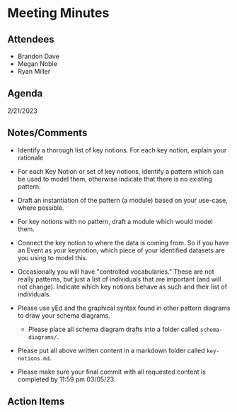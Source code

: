 # Meeting Minutes

##  Attendees
* Brandon Dave
* Megan Noble
* Ryan Miller 

##  Agenda
2/21/2023

##  Notes/Comments
- Identify a thorough list of key notions. For each key notion, explain your rationale
- For each Key Notion or set of key notions, identify a pattern which can be used to model them, otherwise indicate that there is no existing pattern.
- Draft an instantiation of the pattern (a module) based on your use-case, where possible.
- For key notions with no pattern, draft a module which would model them.
- Connect the key notion to where the data is coming from. So if you have an Event as your keynotion, which piece of your identified datasets are you using to model this.
- Occasionally you will have "controlled vocabularies." These are not really patterns, but just a list of individuals that are important (and will not change). Indicate which key notions behave as such and their list of individuals.

- Please use yEd and the graphical syntax found in other pattern diagrams to draw your schema diagrams.
  - Please place all schema diagram drafts into a folder called `schema-diagrams/`.

- Please put all above written content in a markdown folder called `key-notions.md`.

- Please make sure your final commit with all requested content is completed by 11:59 pm 03/05/23.


##  Action Items
